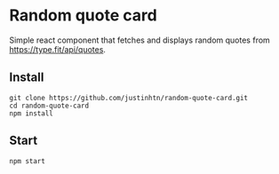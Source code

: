 # Random quote card
Simple react component that fetches and displays random quotes from https://type.fit/api/quotes.

## Install
```
git clone https://github.com/justinhtn/random-quote-card.git
cd random-quote-card
npm install
```
## Start
```
npm start
```

